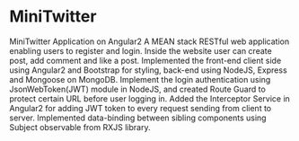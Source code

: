 # MiniTwitter
MiniTwitter Application on Angular2
A MEAN stack RESTful web application enabling users to register and login. Inside the website user can create post, add comment and like a post.
Implemented the front-end client side using Angular2 and Bootstrap for styling, back-end using NodeJS, Express and Mongoose on MongoDB.
Implement the login authentication using JsonWebToken(JWT) module in NodeJS, and created Route Guard to protect certain URL before user logging in.
Added the Interceptor Service in Angular2 for adding JWT token to every request sending from client to server.
Implemented data-binding between sibling components using Subject observable from RXJS library.